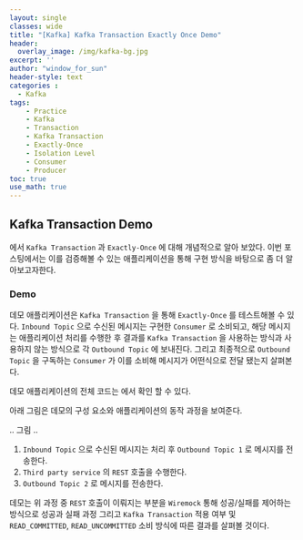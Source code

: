```yaml
--- 
layout: single
classes: wide
title: "[Kafka] Kafka Transaction Exactly Once Demo"
header:
  overlay_image: /img/kafka-bg.jpg
excerpt: ''
author: "window_for_sun"
header-style: text
categories :
  - Kafka
tags:
    - Practice
    - Kafka
    - Transaction
    - Kafka Transaction
    - Exactly-Once
    - Isolation Level
    - Consumer
    - Producer
toc: true
use_math: true
---
```


## Kafka Transaction Demo
[]()
에서 `Kafka Transaction` 과 `Exactly-Once` 에 대해 개념적으로 알아 보았다.
이번 포스팅에서는 이를 검증해볼 수 있는 애플리케이션을 통해 구현 방식을 바탕으로 좀 더 알아보고자한다. 

### Demo
데모 애플리케이션은 `Kafka Transaction` 을 통해 `Exactly-Once` 를 테스트해볼 수 있다. 
`Inbound Topic` 으로 수신된 메시지는 구현한 `Consumer` 로 소비되고, 
해당 메시지는 애플리케이션 처리를 수행한 후 결과를 `Kafka Transaction` 을 사용하는 방식과 사용하지 않는 방식으로 각 `Outbound Topic` 에 보내진다. 
그리고 최종적으로 `Outbound Topic` 을 구독하는 `Consumer` 가 이를 소비해 메시지가 어떤식으로 전달 됐는지 살펴본다.  

데모 애플리케이션의 전체 코드는 []()
에서 확인 할 수 있다.  

아래 그림은 데모의 구성 요소와 애플리케이션의 동작 과정을 보여준다.  

.. 그림 ..

1. `Inbound Topic` 으로 수신된 메시지는 처리 후 `Outbound Topic 1` 로 메시지를 전송한다. 
2. `Third party service` 의 `REST` 호출을 수행한다. 
3. `Outbound Topic 2` 로 메시지를 전송한다. 

데모는 위 과정 중 `REST` 호출이 이뤄지는 부분을 `Wiremock` 통해 성공/실패를 제어하는 방식으로 
성공과 실패 과정 그리고 `Kafka Transaction` 적용 여부 및 `READ_COMMITTED`, `READ_UNCOMMITTED` 소비 방식에 따른 결과를 살펴볼 것이다.  


